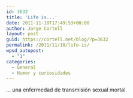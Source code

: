 ```yaml
---
id: 3632
title: 'Life is...'
date: 2011-11-10T17:49:53+00:00
author: Jorge Cortell
layout: post
guid: https://cortell.net/blog/?p=3632
permalink: /2011/11/10/life-is/
wpsd_autopost:
  - "1"
categories:
  - General
  - Humor y curiosidades
---
```

... una enfermedad de transmisión sexual mortal.